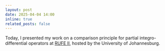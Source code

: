 ```yaml
---
layout: post
date: 2025-04-04 14:00
inline: true
related_posts: false
---
```


Today, I presented my work on a comparison principle for partial integro-differential operators at [RUFE II](https://sites.google.com/view/risk-and-uncertainty-2025/), hosted by the University of Johannesburg.